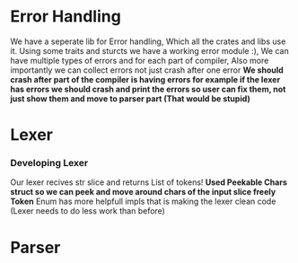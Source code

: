 # Error Handling

We have a seperate lib for Error handling, Which all the crates and libs use it.
Using some traits and sturcts we have a working error module :), We can have multiple types of errors
and for each part of compiler, Also more importantly we can collect errors not just crash after one error
**We should crash after part of the compiler is having errors for example if the lexer has errors we should crash and print the errors so user can fix them, not just show them and move to parser part (That would be stupid)**

# Lexer

### Developing Lexer

Our lexer recives str slice and returns List of tokens!
**Used Peekable Chars struct so we can peek and move around chars of the input slice freely**
**Token** Enum has more helpfull impls that is making the lexer clean code (Lexer needs to do less work than before)

# Parser
